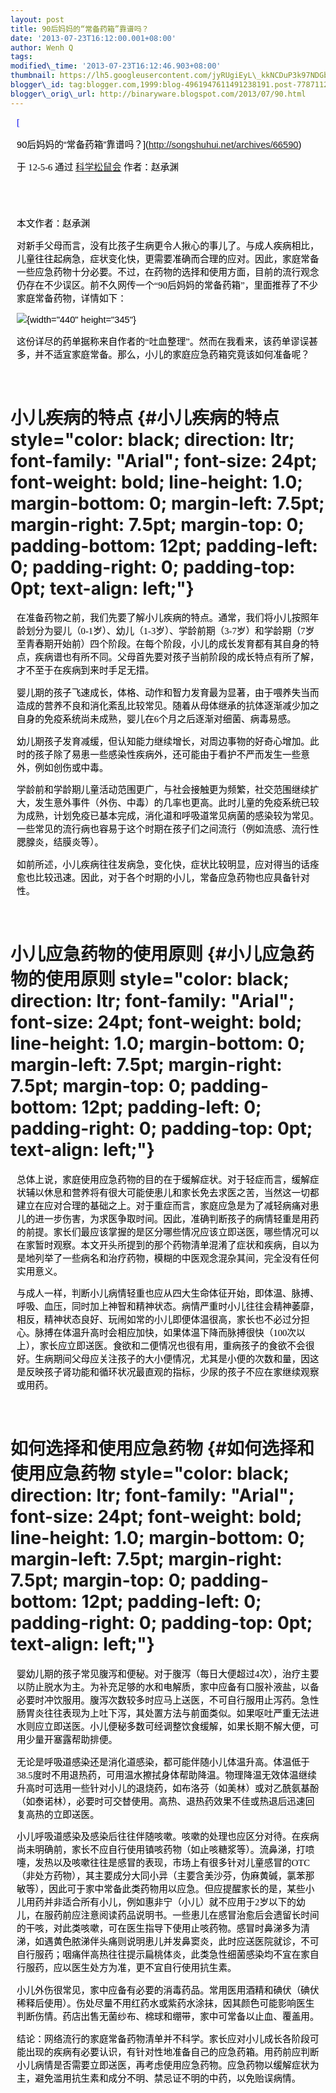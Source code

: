 ```yaml
--- 
layout: post 
title: 90后妈妈的“常备药箱”靠谱吗？ 
date: '2013-07-23T16:12:00.001+08:00' 
author: Wenh Q
tags:
modified\_time: '2013-07-23T16:12:46.903+08:00' 
thumbnail: https://lh5.googleusercontent.com/jyRUgiEyL\_kkNCDuP3k97NDGbYvXDrLue2L19LvHjH9rtcSJFs3bcyy1KZu4gX1piqcDhv527U\_rBMRAlespwPkQmM-b12Vh3BrR\_Y3mymRUpu4OhFM=s72-c
blogger\_id: tag:blogger.com,1999:blog-4961947611491238191.post-7787112206325943566
blogger\_orig\_url: http://binaryware.blogspot.com/2013/07/90.html
---
```


<div
style="color: black; direction: ltr; font-family: &quot;Arial&quot;; font-size: 11pt; margin-bottom: 0; margin-left: 7.5pt; margin-right: 7.5pt; margin-top: 0; padding: 0;">

<span
style="color: #0000ee; font-family: &quot;Verdana&quot;; text-decoration: underline;">[

90后妈妈的“常备药箱”靠谱吗？](http://songshuhui.net/archives/66590)</span>

</div>

<div
style="color: black; direction: ltr; font-family: &quot;Arial&quot;; font-size: 11pt; margin-bottom: 0; margin-left: 7.5pt; margin-right: 7.5pt; margin-top: 0; padding-bottom: 8pt; padding-left: 0; padding-right: 0; padding-top: 0;">

<span style="font-family: &quot;Verdana&quot;;">于 12-5-6 通过
</span><span
style="color: #0000ee; font-family: &quot;Verdana&quot;; text-decoration: underline;">[科学松鼠会](http://songshuhui.net/)</span><span
style="font-family: &quot;Verdana&quot;;"> 作者：赵承渊</span>

</div>

<div
style="color: black; direction: ltr; font-family: &quot;Arial&quot;; font-size: 11pt; height: 11pt; margin-bottom: 0; margin-left: 7.5pt; margin-right: 7.5pt; margin-top: 0; padding: 0;">

<span style="font-family: &quot;Verdana&quot;;"></span>

</div>

<div
style="color: black; direction: ltr; font-family: &quot;Arial&quot;; font-size: 11pt; margin-bottom: 0; margin-left: 7.5pt; margin-right: 7.5pt; margin-top: 0; padding: 0;">

<span style="font-family: &quot;Verdana&quot;;">本文作者：赵承渊</span>

</div>

<div
style="color: black; direction: ltr; font-family: &quot;Arial&quot;; font-size: 11pt; margin-bottom: 0; margin-left: 7.5pt; margin-right: 7.5pt; margin-top: 0; padding: 0;">

<span
style="font-family: &quot;Verdana&quot;;">对新手父母而言，没有比孩子生病更令人揪心的事儿了。与成人疾病相比，儿童往往起病急，症状变化快，更需要准确而合理的应对。因此，家庭常备一些应急药物十分必要。不过，在药物的选择和使用方面，目前的流行观念仍存在不少误区。前不久网传一个“90后妈妈的常备药箱”，里面推荐了不少家庭常备药物，详情如下：</span>

</div>

<div
style="color: black; direction: ltr; font-family: &quot;Arial&quot;; font-size: 11pt; margin-bottom: 0; margin-left: 7.5pt; margin-right: 7.5pt; margin-top: 0; padding: 0;">

![](https://lh5.googleusercontent.com/jyRUgiEyL_kkNCDuP3k97NDGbYvXDrLue2L19LvHjH9rtcSJFs3bcyy1KZu4gX1piqcDhv527U_rBMRAlespwPkQmM-b12Vh3BrR_Y3mymRUpu4OhFM){width="440"
height="345"}

</div>

<div
style="color: black; direction: ltr; font-family: &quot;Arial&quot;; font-size: 11pt; margin-bottom: 0; margin-left: 7.5pt; margin-right: 7.5pt; margin-top: 0; padding-bottom: 12pt; padding-left: 0; padding-right: 0; padding-top: 0;">

<span
style="font-family: &quot;Verdana&quot;;">这份详尽的药单据称来自作者的“吐血整理”。然而在我看来，该药单谬误甚多，并不适宜家庭常备。那么，小儿的家庭应急药箱究竟该如何准备呢？</span>

</div>

<span style="font-family: &quot;Verdana&quot;;">小儿疾病的特点</span> {#小儿疾病的特点 style="color: black; direction: ltr; font-family: "Arial"; font-size: 24pt; font-weight: bold; line-height: 1.0; margin-bottom: 0; margin-left: 7.5pt; margin-right: 7.5pt; margin-top: 0; padding-bottom: 12pt; padding-left: 0; padding-right: 0; padding-top: 0pt; text-align: left;"}
=====================================================================

<div
style="color: black; direction: ltr; font-family: &quot;Arial&quot;; font-size: 11pt; margin-bottom: 0; margin-left: 7.5pt; margin-right: 7.5pt; margin-top: 0; padding: 0;">

<span
style="font-family: &quot;Verdana&quot;;">在准备药物之前，我们先要了解小儿疾病的特点。通常，我们将小儿按照年龄划分为婴儿（0-1岁）、幼儿（1-3岁）、学龄前期（3-7岁）和学龄期（7岁至青春期开始前）四个阶段。在每个阶段，小儿的成长发育都有其自身的特点，疾病谱也有所不同。父母首先要对孩子当前阶段的成长特点有所了解，才不至于在疾病到来时手足无措。</span>

</div>

<div
style="color: black; direction: ltr; font-family: &quot;Arial&quot;; font-size: 11pt; margin-bottom: 0; margin-left: 7.5pt; margin-right: 7.5pt; margin-top: 0; padding: 0;">

<span
style="font-family: &quot;Verdana&quot;;">婴儿期的孩子飞速成长，体格、动作和智力发育最为显著，由于喂养失当而造成的营养不良和消化紊乱比较常见。随着从母体继承的抗体逐渐减少加之自身的免疫系统尚未成熟，婴儿在6个月之后逐渐对细菌、病毒易感。</span>

</div>

<div
style="color: black; direction: ltr; font-family: &quot;Arial&quot;; font-size: 11pt; margin-bottom: 0; margin-left: 7.5pt; margin-right: 7.5pt; margin-top: 0; padding: 0;">

<span
style="font-family: &quot;Verdana&quot;;">幼儿期孩子发育减缓，但认知能力继续增长，对周边事物的好奇心增加。此时的孩子除了易患一些感染性疾病外，还可能由于看护不严而发生一些意外，例如创伤或中毒。</span>

</div>

<div
style="color: black; direction: ltr; font-family: &quot;Arial&quot;; font-size: 11pt; margin-bottom: 0; margin-left: 7.5pt; margin-right: 7.5pt; margin-top: 0; padding: 0;">

<span
style="font-family: &quot;Verdana&quot;;">学龄前和学龄期儿童活动范围更广，与社会接触更为频繁，社交范围继续扩大，发生意外事件（外伤、中毒）的几率也更高。此时儿童的免疫系统已较为成熟，计划免疫已基本完成，消化道和呼吸道常见病菌的感染较为常见。一些常见的流行病也容易于这个时期在孩子们之间流行（例如流感、流行性腮腺炎，结膜炎等）。</span>

</div>

<div
style="color: black; direction: ltr; font-family: &quot;Arial&quot;; font-size: 11pt; margin-bottom: 0; margin-left: 7.5pt; margin-right: 7.5pt; margin-top: 0; padding-bottom: 12pt; padding-left: 0; padding-right: 0; padding-top: 0;">

<span
style="font-family: &quot;Verdana&quot;;">如前所述，小儿疾病往往发病急，变化快，症状比较明显，应对得当的话痊愈也比较迅速。因此，对于各个时期的小儿，常备应急药物也应具备针对性。</span>

</div>

<span style="font-family: &quot;Verdana&quot;;">小儿应急药物的使用原则</span> {#小儿应急药物的使用原则 style="color: black; direction: ltr; font-family: "Arial"; font-size: 24pt; font-weight: bold; line-height: 1.0; margin-bottom: 0; margin-left: 7.5pt; margin-right: 7.5pt; margin-top: 0; padding-bottom: 12pt; padding-left: 0; padding-right: 0; padding-top: 0pt; text-align: left;"}
=============================================================================

<div
style="color: black; direction: ltr; font-family: &quot;Arial&quot;; font-size: 11pt; margin-bottom: 0; margin-left: 7.5pt; margin-right: 7.5pt; margin-top: 0; padding: 0;">

<span
style="font-family: &quot;Verdana&quot;;">总体上说，家庭使用应急药物的目的在于缓解症状。对于轻症而言，缓解症状辅以休息和营养将有很大可能使患儿和家长免去求医之苦，当然这一切都建立在应对合理的基础之上。对于重症而言，家庭应急是为了减轻病痛对患儿的进一步伤害，为求医争取时间。因此，准确判断孩子的病情轻重是用药的前提。家长们最应该掌握的是区分哪些情况应该立即送医，哪些情况可以在家暂时观察。本文开头所提到的那个药物清单混淆了症状和疾病，自以为是地列举了一些病名和治疗药物，模糊的中医观念混杂其间，完全没有任何实用意义。</span>

</div>

<div
style="color: black; direction: ltr; font-family: &quot;Arial&quot;; font-size: 11pt; margin-bottom: 0; margin-left: 7.5pt; margin-right: 7.5pt; margin-top: 0; padding-bottom: 12pt; padding-left: 0; padding-right: 0; padding-top: 0;">

<span
style="font-family: &quot;Verdana&quot;;">与成人一样，判断小儿病情轻重也应从四大生命体征开始，即体温、脉搏、呼吸、血压，同时加上神智和精神状态。病情严重时小儿往往会精神萎靡，相反，精神状态良好、玩闹如常的小儿即便体温很高，家长也不必过分担心。脉搏在体温升高时会相应加快，如果体温下降而脉搏很快（100次以上），家长应立即送医。食欲和二便情况也很有用，重病孩子的食欲不会很好。生病期间父母应关注孩子的大小便情况，尤其是小便的次数和量，因这是反映孩子肾功能和循环状况最直观的指标，少尿的孩子不应在家继续观察或用药。</span>

</div>

<span style="font-family: &quot;Verdana&quot;;">如何选择和使用应急药物</span> {#如何选择和使用应急药物 style="color: black; direction: ltr; font-family: "Arial"; font-size: 24pt; font-weight: bold; line-height: 1.0; margin-bottom: 0; margin-left: 7.5pt; margin-right: 7.5pt; margin-top: 0; padding-bottom: 12pt; padding-left: 0; padding-right: 0; padding-top: 0pt; text-align: left;"}
=============================================================================

<div
style="color: black; direction: ltr; font-family: &quot;Arial&quot;; font-size: 11pt; margin-bottom: 0; margin-left: 7.5pt; margin-right: 7.5pt; margin-top: 0; padding: 0;">

<span
style="font-family: &quot;Verdana&quot;;">婴幼儿期的孩子常见腹泻和便秘。对于腹泻（每日大便超过4次），治疗主要以防止脱水为主。为补充足够的水和电解质，家中应备有口服补液盐，以备必要时冲饮服用。腹泻次数较多时应马上送医，不可自行服用止泻药。急性肠胃炎往往表现为上吐下泻，其处置方法与前面类似。如果呕吐严重无法进水则应立即送医。小儿便秘多数可经调整饮食缓解，如果长期不解大便，可用少量开塞露帮助排便。</span>

</div>

<div
style="color: black; direction: ltr; font-family: &quot;Arial&quot;; font-size: 11pt; margin-bottom: 0; margin-left: 7.5pt; margin-right: 7.5pt; margin-top: 0; padding: 0;">

<span
style="font-family: &quot;Verdana&quot;;">无论是呼吸道感染还是消化道感染，都可能伴随小儿体温升高。体温低于38.5度时不用退热药，可用温水擦拭身体帮助降温。物理降温无效体温继续升高时可选用一些针对小儿的退烧药，如布洛芬（如美林）或对乙酰氨基酚（如泰诺林），必要时可交替使用。高热、退热药效果不佳或热退后迅速回复高热的立即送医。</span>

</div>

<div
style="color: black; direction: ltr; font-family: &quot;Arial&quot;; font-size: 11pt; margin-bottom: 0; margin-left: 7.5pt; margin-right: 7.5pt; margin-top: 0; padding: 0;">

<span
style="font-family: &quot;Verdana&quot;;">小儿呼吸道感染及感染后往往伴随咳嗽。咳嗽的处理也应区分对待。在疾病尚未明确前，家长不应自行使用镇咳药物（如止咳糖浆等）。流鼻涕，打喷嚏，发热以及咳嗽往往是感冒的表现，市场上有很多针对儿童感冒的OTC（非处方药物），其主要成分大同小异（主要含美沙芬，伪麻黄碱，氯苯那敏等），因此可于家中常备此类药物用以应急。但应提醒家长的是，某些小儿用药并非适合所有小儿，例如惠非宁（小儿）就不应用于2岁以下的幼儿，在服药前应注意阅读药品说明书。一些患儿在感冒治愈后会遗留长时间的干咳，对此类咳嗽，可在医生指导下使用止咳药物。感冒时鼻涕多为清涕，如遇黄色脓涕伴头痛则说明患儿并发鼻窦炎，此时应送医院就诊，不可自行服药；咽痛伴高热往往提示扁桃体炎，此类急性细菌感染均不宜在家自行服药，应以医生处方为准，更不宜自行使用抗生素。</span>

</div>

<div
style="color: black; direction: ltr; font-family: &quot;Arial&quot;; font-size: 11pt; margin-bottom: 0; margin-left: 7.5pt; margin-right: 7.5pt; margin-top: 0; padding: 0;">

<span
style="font-family: &quot;Verdana&quot;;">小儿外伤很常见，家中应备有必要的消毒药品。常用医用酒精和碘伏（碘伏稀释后使用）。伤处尽量不用红药水或紫药水涂抹，因其颜色可能影响医生判断伤情。药店出售无菌纱布、棉球和绷带，家中可常备以止血、覆盖用。</span>

</div>

<div
style="color: black; direction: ltr; font-family: &quot;Arial&quot;; font-size: 11pt; margin-bottom: 0; margin-left: 7.5pt; margin-right: 7.5pt; margin-top: 0; padding: 0;">

<span
style="font-family: &quot;Verdana&quot;;">结论：网络流行的家庭常备药物清单并不科学。家长应对小儿成长各阶段可能出现的疾病有必要认识，有针对性地准备自己的应急药箱。用药前应判断小儿病情是否需要立即送医，再考虑使用应急药物。应急药物以缓解症状为主，避免滥用抗生素和成分不明、禁忌证不明的中药，以免贻误病情。</span>

</div>
